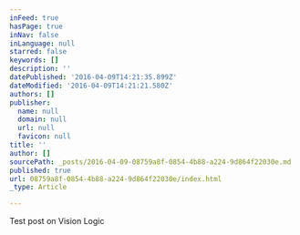 ```yaml
---
inFeed: true
hasPage: true
inNav: false
inLanguage: null
starred: false
keywords: []
description: ''
datePublished: '2016-04-09T14:21:35.899Z'
dateModified: '2016-04-09T14:21:21.580Z'
authors: []
publisher:
  name: null
  domain: null
  url: null
  favicon: null
title: ''
author: []
sourcePath: _posts/2016-04-09-08759a8f-0854-4b88-a224-9d864f22030e.md
published: true
url: 08759a8f-0854-4b88-a224-9d864f22030e/index.html
_type: Article

---
```

Test post on Vision Logic